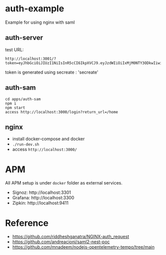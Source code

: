 # auth-example
Example for using nginx with saml

## auth-server
test URL:
```
http://localhost:3001/?token=eyJhbGciOiJIUzI1NiIsInR5cCI6IkpXVCJ9.eyJzdWIiOiIxMjM0NTY3ODkwIiwibmFtZSI6IkpvaG4gRG9lIiwiaWF0IjoxNTE2MjM5MDIyfQ.xW0ZfuPrW1tEaKrydn7xIQJAx6LSNUy7WkisqWB6eN4
```
token is generated using secreate : 'secreate'

## auth-sam
```
cd apps/auth-sam
npm i
npm start
access http://localhost:3000/login?return_url=/home
```

## nginx
- install docker-compose and docker
- `./run-dev.sh`
- access `http://localhost:3000/`

# APM
All APM setup is under `docker` folder as external services.
- Signoz: http://localhost:3301
- Grafana: http://localhost:3300
- Zipkin: http://localhost:9411

# Reference
- https://github.com/riddheshganatra/NGINX-auth_request
- https://github.com/andreacioni/saml2-nest-poc
- https://github.com/mnadeem/nodejs-opentelemetry-tempo/tree/main